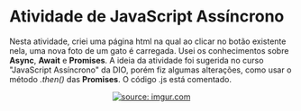 # Atividade de JavaScript Assíncrono

Nesta atividade, criei uma página html na qual ao clicar no botão existente nela, uma nova foto de um gato é carregada. Usei os conhecimentos sobre **Async**, **Await** e **Promises**. A ideia da atividade foi sugerida no curso "JavaScript Assíncrono" da DIO, porém fiz algumas alterações, como usar o método *.then()* das **Promises**. 
O código .js está comentado.

<p align="center">
  <a href="https://imgur.com/Mfq2MNs"><img src="https://i.imgur.com/Mfq2MNs.gif" title="source: imgur.com" /></a>
</p>
